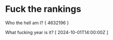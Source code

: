 # Fuck the rankings

Who the hell am I?
{ 4632196 }

What fucking year is it?
[ 2024-10-01T14:00:00Z ]

